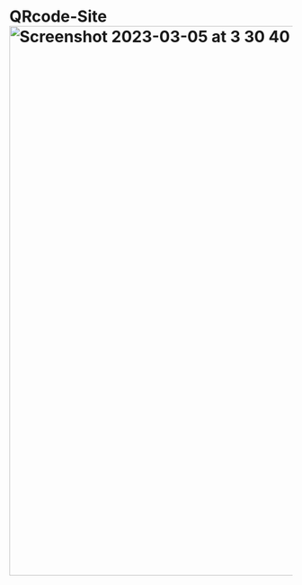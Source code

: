 # QRcode-Site<img width="977" alt="Screenshot 2023-03-05 at 3 30 40 PM" src="https://user-images.githubusercontent.com/106884081/222987156-f1d38b38-21c4-4dfc-8606-53ea7016b267.png">
